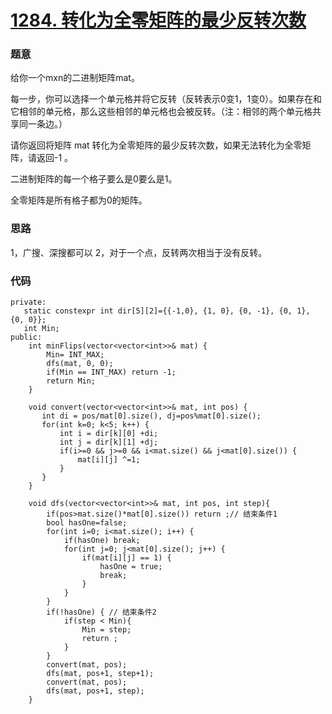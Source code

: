 # [1284. 转化为全零矩阵的最少反转次数](https://leetcode-cn.com/problems/minimum-number-of-flips-to-convert-binary-matrix-to-zero-matrix/)

### 题意
给你一个mxn的二进制矩阵mat。

每一步，你可以选择一个单元格并将它反转（反转表示0变1，1变0）。如果存在和它相邻的单元格，那么这些相邻的单元格也会被反转。（注：相邻的两个单元格共享同一条边。）

请你返回将矩阵 mat 转化为全零矩阵的最少反转次数，如果无法转化为全零矩阵，请返回-1 。

二进制矩阵的每一个格子要么是0要么是1。

全零矩阵是所有格子都为0的矩阵。
### 思路
1，广搜、深搜都可以
2，对于一个点，反转两次相当于没有反转。

### 代码
```cgo
private:
   static constexpr int dir[5][2]={{-1,0}, {1, 0}, {0, -1}, {0, 1}, {0, 0}};
   int Min;
public:
    int minFlips(vector<vector<int>>& mat) {
        Min= INT_MAX;
        dfs(mat, 0, 0);
        if(Min == INT_MAX) return -1;
        return Min;
    }
    
    void convert(vector<vector<int>>& mat, int pos) {
       int di = pos/mat[0].size(), dj=pos%mat[0].size();
       for(int k=0; k<5; k++) {
           int i = dir[k][0] +di;
           int j = dir[k][1] +dj;
           if(i>=0 && j>=0 && i<mat.size() && j<mat[0].size()) {
               mat[i][j] ^=1;
           }
       }
    }
    
    void dfs(vector<vector<int>>& mat, int pos, int step){
        if(pos>mat.size()*mat[0].size()) return ;// 结束条件1
        bool hasOne=false;
        for(int i=0; i<mat.size(); i++) {
            if(hasOne) break;
            for(int j=0; j<mat[0].size(); j++) {
                if(mat[i][j] == 1) {
                    hasOne = true;
                    break;
                }
            }
        }
        if(!hasOne) { // 结束条件2
            if(step < Min){
                Min = step;
                return ;
            }
        }
        convert(mat, pos);
        dfs(mat, pos+1, step+1);
        convert(mat, pos);
        dfs(mat, pos+1, step);
    }
```